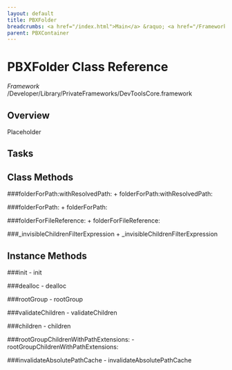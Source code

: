 ```yaml
---
layout: default
title: PBXFolder
breadcrumbs: <a href="/index.html">Main</a> &raquo; <a href="/Frameworks.html">Framework</a> &raquo; <a href="/Frameworks/DevToolsCore.html">DevToolsCore</a> &raquo; PBXFolder
parent: PBXContainer 
---
```

# PBXFolder Class Reference

*Framework* /Developer/Library/PrivateFrameworks/DevToolsCore.framework

## Overview

Placeholder

## Tasks

## Class Methods

<a name="+folderForPath:withResolvedPath:"></a>
###folderForPath:withResolvedPath:
    + folderForPath:withResolvedPath:

<a name="+folderForPath:"></a>
###folderForPath:
    + folderForPath:

<a name="+folderForFileReference:"></a>
###folderForFileReference:
    + folderForFileReference:

<a name="+_invisibleChildrenFilterExpression"></a>
###_invisibleChildrenFilterExpression
    + _invisibleChildrenFilterExpression

## Instance Methods

<a name="-init"></a>
###init
    - init

<a name="-dealloc"></a>
###dealloc
    - dealloc

<a name="-rootGroup"></a>
###rootGroup
    - rootGroup

<a name="-validateChildren"></a>
###validateChildren
    - validateChildren

<a name="-children"></a>
###children
    - children

<a name="-rootGroupChildrenWithPathExtensions:"></a>
###rootGroupChildrenWithPathExtensions:
    - rootGroupChildrenWithPathExtensions:

<a name="-invalidateAbsolutePathCache"></a>
###invalidateAbsolutePathCache
    - invalidateAbsolutePathCache

